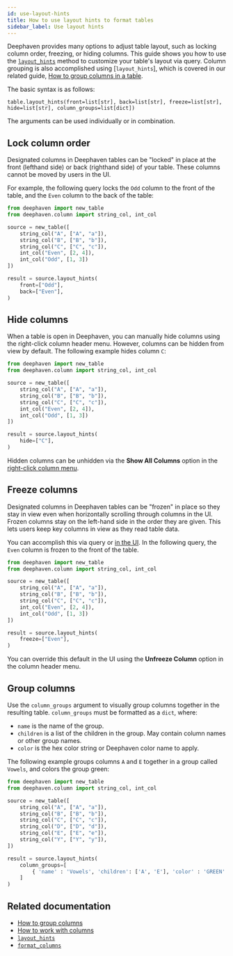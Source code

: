 ```yaml
---
id: use-layout-hints
title: How to use layout hints to format tables
sidebar_label: Use layout hints
---
```


Deephaven provides many options to adjust table layout, such as locking column order, freezing, or hiding columns. This guide shows you how to use the [`layout_hints`](../reference/table-operations/format/layout-hints.md) method to customize your table's layout via query. Column grouping is also accomplished using [`layout_hints`], which is covered in our related guide, [How to group columns in a table](./column-groups.md).

The basic syntax is as follows:

```
table.layout_hints(front=list[str], back=list[str], freeze=list[str], hide=list[str], column_groups=list[dict])
```

The arguments can be used individually or in combination.

## Lock column order

Designated columns in Deephaven tables can be "locked" in place at the front (lefthand side) or back (righthand side) of your table. These columns cannot be moved by users in the UI.

For example, the following query locks the `Odd` column to the front of the table, and the `Even` column to the back of the table:

```python order=result,source
from deephaven import new_table
from deephaven.column import string_col, int_col

source = new_table([
    string_col("A", ["A", "a"]),
    string_col("B", ["B", "b"]),
    string_col("C", ["C", "c"]),
    int_col("Even", [2, 4]),
    int_col("Odd", [1, 3])
])

result = source.layout_hints(
    front=["Odd"],
    back=["Even"],
)
```

## Hide columns

When a table is open in Deephaven, you can manually hide columns using the right-click column header menu. However, columns can be hidden from view by default. The following example hides column `C`:

```python order=result,source
from deephaven import new_table
from deephaven.column import string_col, int_col

source = new_table([
    string_col("A", ["A", "a"]),
    string_col("B", ["B", "b"]),
    string_col("C", ["C", "c"]),
    int_col("Even", [2, 4]),
    int_col("Odd", [1, 3])
])

result = source.layout_hints(
    hide=["C"],
)
```

Hidden columns can be unhidden via the **Show All Columns** option in the [right-click column menu](../how-to-guides/user-interface/work-with-columns.md).

## Freeze columns

Designated columns in Deephaven tables can be "frozen" in place so they stay in view even when horizontally scrolling through columns in the UI. Frozen columns stay on the left-hand side in the order they are given. This lets users keep key columns in view as they read table data.

You can accomplish this via query or [in the UI](../how-to-guides/user-interface/work-with-columns.md/#freeze-column). In the following query, the `Even` column is frozen to the front of the table.

```python order=result,source
from deephaven import new_table
from deephaven.column import string_col, int_col

source = new_table([
    string_col("A", ["A", "a"]),
    string_col("B", ["B", "b"]),
    string_col("C", ["C", "c"]),
    int_col("Even", [2, 4]),
    int_col("Odd", [1, 3])
])

result = source.layout_hints(
    freeze=["Even"],
)
```

You can override this default in the UI using the **Unfreeze Column** option in the column header menu.

## Group columns

Use the `column_groups` argument to visually group columns together in the resulting table. `column_groups` must be formatted as a `dict`, where:

- `name` is the name of the group.
- `children` is a list of the children in the group. May contain column names or other group names.
- `color` is the hex color string or Deephaven color name to apply.

The following example groups columns `A` and `E` together in a group called `Vowels`, and colors the group green:

```python order=result,source
from deephaven import new_table
from deephaven.column import string_col, int_col

source = new_table([
    string_col("A", ["A", "a"]),
    string_col("B", ["B", "b"]),
    string_col("C", ["C", "c"]),
    string_col("D", ["D", "d"]),
    string_col("E", ["E", "e"]),
    string_col("Y", ["Y", "y"]),
])

result = source.layout_hints(
    column_groups=[
        { 'name' : 'Vowels', 'children': ['A', 'E'], 'color' : 'GREEN' },
    ]
)
```

## Related documentation

- [How to group columns](./column-groups.md)
- [How to work with columns](./user-interface/work-with-columns.md)
- [`layout_hints`](../reference/table-operations/format/layout-hints.md)
- [`format_columns`](../reference/table-operations/format/format-columns.md)
